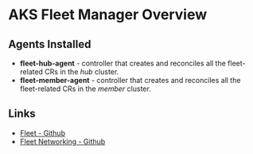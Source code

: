 # AKS Fleet Manager Overview

## Agents Installed 

- **fleet-hub-agent** - controller that creates and reconciles all the fleet-related CRs in the *hub* cluster.
- **fleet-member-agent** - controller that creates and reconciles all the fleet-related CRs in the *member* cluster.

## Links

- [Fleet - Github](https://github.com/Azure/fleet)
- [Fleet Networking - Github](https://github.com/Azure/fleet-networking)